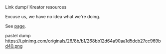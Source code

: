 Link dump/ Kreator resources

Excuse us, we have no idea what we're doing.

See [page](https://kreatorfangirls.github.io).

pastel dump https://i.pinimg.com/originals/26/8b/b1/268bb12d64a90aa1d5dcb27cc969bd40.png
